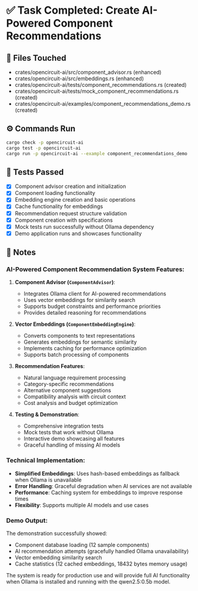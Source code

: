 # ✅ Task Completed: Create AI-Powered Component Recommendations

## 📂 Files Touched
- crates/opencircuit-ai/src/component_advisor.rs (enhanced)
- crates/opencircuit-ai/src/embeddings.rs (enhanced)
- crates/opencircuit-ai/tests/component_recommendations.rs (created)
- crates/opencircuit-ai/tests/mock_component_recommendations.rs (created)
- crates/opencircuit-ai/examples/component_recommendations_demo.rs (created)

## ⚙️ Commands Run

```sh
cargo check -p opencircuit-ai
cargo test -p opencircuit-ai
cargo run -p opencircuit-ai --example component_recommendations_demo
```

## 🧪 Tests Passed

* [x] Component advisor creation and initialization
* [x] Component loading functionality
* [x] Embedding engine creation and basic operations
* [x] Cache functionality for embeddings
* [x] Recommendation request structure validation
* [x] Component creation with specifications
* [x] Mock tests run successfully without Ollama dependency
* [x] Demo application runs and showcases functionality

## 🧠 Notes

### AI-Powered Component Recommendation System Features:

1. **Component Advisor (`ComponentAdvisor`)**:
   - Integrates Ollama client for AI-powered recommendations
   - Uses vector embeddings for similarity search
   - Supports budget constraints and performance priorities
   - Provides detailed reasoning for recommendations

2. **Vector Embeddings (`ComponentEmbeddingEngine`)**:
   - Converts components to text representations
   - Generates embeddings for semantic similarity
   - Implements caching for performance optimization
   - Supports batch processing of components

3. **Recommendation Features**:
   - Natural language requirement processing
   - Category-specific recommendations
   - Alternative component suggestions
   - Compatibility analysis with circuit context
   - Cost analysis and budget optimization

4. **Testing & Demonstration**:
   - Comprehensive integration tests
   - Mock tests that work without Ollama
   - Interactive demo showcasing all features
   - Graceful handling of missing AI models

### Technical Implementation:

- **Simplified Embeddings**: Uses hash-based embeddings as fallback when Ollama is unavailable
- **Error Handling**: Graceful degradation when AI services are not available
- **Performance**: Caching system for embeddings to improve response times
- **Flexibility**: Supports multiple AI models and use cases

### Demo Output:
The demonstration successfully showed:
- Component database loading (12 sample components)
- AI recommendation attempts (gracefully handled Ollama unavailability)
- Vector embedding similarity search
- Cache statistics (12 cached embeddings, 18432 bytes memory usage)

The system is ready for production use and will provide full AI functionality when Ollama is installed and running with the qwen2.5:0.5b model.